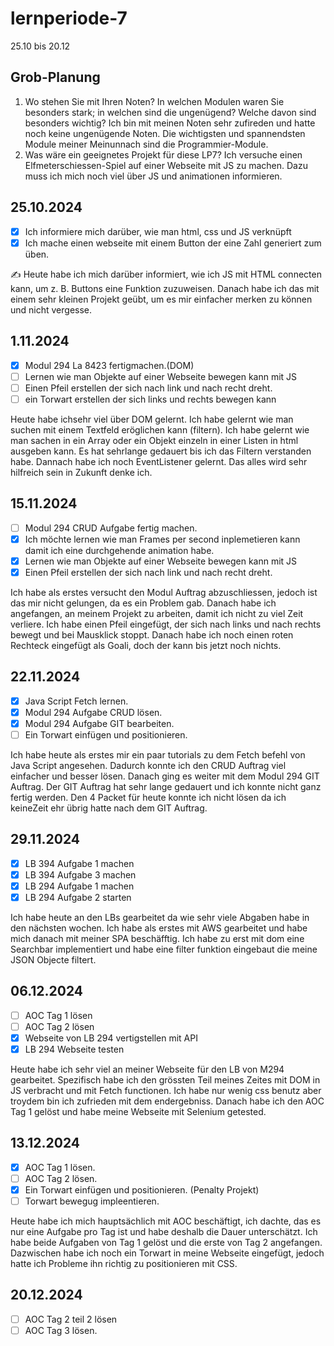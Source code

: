 # lernperiode-7

25.10 bis 20.12

## Grob-Planung

1. Wo stehen Sie mit Ihren Noten? In welchen Modulen waren Sie besonders stark; in welchen sind die ungenügend? Welche davon sind besonders wichtig?
  Ich bin mit meinen Noten sehr zufireden und hatte noch keine ungenügende Noten. Die wichtigsten und spannendsten Module meiner Meinunnach sind die Programmier-Module.
4. Was wäre ein geeignetes Projekt für diese LP7?
Ich versuche einen Elfmeterschiessen-Spiel auf einer Webseite mit JS zu machen. Dazu muss ich mich noch viel über JS und animationen informieren.

## 25.10.2024

- [x] Ich informiere mich darüber, wie man html, css und JS verknüpft
- [x] Ich mache einen webseite mit einem Button der eine Zahl generiert zum üben.

✍️ Heute habe ich mich darüber informiert, wie ich JS mit HTML connecten kann, um z. B. Buttons eine Funktion zuzuweisen. Danach habe ich das mit einem sehr kleinen Projekt geübt, um es mir einfacher merken zu können und nicht vergesse.

## 1.11.2024

- [x] Modul 294 La 8423 fertigmachen.(DOM)
- [ ] Lernen wie man Objekte auf einer Webseite bewegen kann mit JS
- [ ] Einen Pfeil erstellen der sich nach link und nach recht dreht.
- [ ] ein Torwart erstellen der sich links und rechts bewegen kann

Heute habe ichsehr viel über DOM gelernt. Ich habe gelernt wie man suchen mit einem Textfeld eröglichen kann (filtern). Ich habe gelernt wie man sachen in ein Array oder ein Objekt einzeln in einer Listen in html ausgeben kann. Es hat sehrlange gedauert bis ich das Filtern verstanden habe. Dannach habe ich noch EventListener gelernt. Das alles wird sehr hilfreich sein in Zukunft denke ich.


## 15.11.2024

- [ ] Modul 294 CRUD Aufgabe fertig machen.
- [x] Ich möchte lernen wie man Frames per second inplemetieren kann damit ich eine durchgehende animation habe.
- [x] Lernen wie man Objekte auf einer Webseite bewegen kann mit JS
- [x] Einen Pfeil erstellen der sich nach link und nach recht dreht.

Ich habe als erstes versucht den Modul Auftrag abzuschliessen, jedoch ist das mir nicht gelungen, da es ein Problem gab. Danach habe ich angefangen, an meinem Projekt zu arbeiten, damit ich nicht zu viel Zeit verliere. Ich habe einen Pfeil eingefügt, der sich nach links und nach rechts bewegt und bei Mausklick stoppt. Danach habe ich noch einen roten Rechteck eingefügt als Goali, doch der kann bis jetzt noch nichts.

## 22.11.2024

- [x] Java Script Fetch lernen.
- [x] Modul 294 Aufgabe CRUD lösen.
- [x] Modul 294 Aufgabe GIT bearbeiten.
- [ ] Ein Torwart einfügen und positionieren.

Ich habe heute als erstes mir ein paar tutorials zu dem Fetch befehl von Java Script angesehen. Dadurch konnte ich den CRUD Auftrag viel einfacher und besser lösen. Danach ging es weiter mit dem Modul 294 GIT Auftrag. Der GIT Auftrag hat sehr lange gedauert und ich konnte nicht ganz fertig werden. Den 4 Packet für heute konnte ich nicht lösen da ich keineZeit ehr übrig hatte nach dem GIT Auftrag.

## 29.11.2024

- [x] LB 394 Aufgabe 1 machen
- [x] LB 394 Aufgabe 3 machen
- [x] LB 294 Aufgabe 1 machen
- [x] LB 294 Aufgabe 2 starten

Ich habe heute an den LBs gearbeitet da wie sehr viele Abgaben habe in den nächsten wochen. Ich habe als erstes mit AWS gearbeitet und habe mich danach mit meiner SPA beschäfftig. Ich habe zu erst mit dom eine Searchbar implementiert und habe eine filter funktion eingebaut die meine JSON Objecte filtert.

## 06.12.2024
- [ ] AOC Tag 1 lösen
- [ ] AOC Tag 2 lösen
- [x] Webseite von LB 294 vertigstellen mit API
- [x] LB 294 Webseite testen

Heute habe ich sehr viel an meiner Webseite für den LB von M294 gearbeitet. Spezifisch habe ich den grössten Teil meines Zeites mit DOM in JS verbracht und mit Fetch functionen. Ich habe nur wenig css benutz aber troydem bin ich zufrieden mit dem endergebniss. Danach habe ich den AOC Tag 1 gelöst und habe meine Webseite mit Selenium getested.

## 13.12.2024

- [x] AOC Tag 1 lösen.
- [ ] AOC Tag 2 lösen.
- [x] Ein Torwart einfügen und positionieren. (Penalty Projekt)
- [ ] Torwart bewegug impleentieren.

Heute habe ich mich hauptsächlich mit AOC beschäftigt, ich dachte, das es nur eine Aufgabe pro Tag ist und habe deshalb die Dauer unterschätzt. Ich habe beide Aufgaben von Tag 1 gelöst und die erste von Tag 2 angefangen. Dazwischen habe ich noch ein Torwart in meine Webseite eingefügt, jedoch hatte ich Probleme ihn richtig zu positionieren mit CSS.

## 20.12.2024

- [ ] AOC Tag 2 teil 2 lösen
- [ ] AOC Tag 3 lösen.
